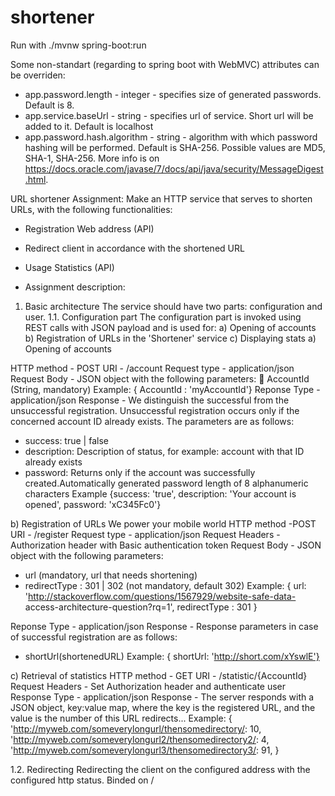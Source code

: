 # shortener

Run with ./mvnw spring-boot:run

Some non-standart (regarding to spring boot with WebMVC) attributes can be overriden:
* app.password.length - integer - specifies size of generated passwords. Default is 8.
* app.service.baseUrl - string - specifies url of service. Short url will be added to it. Default is localhost
* app.password.hash.algorithm - string - algorithm with which password hashing will be performed. Default is SHA-256. Possible values are MD5, SHA-1, SHA-256. More info is on https://docs.oracle.com/javase/7/docs/api/java/security/MessageDigest.html.


URL shortener
Assignment: Make an HTTP service that serves to shorten URLs, with the following functionalities:
 * Registration Web address (API)  
 * Redirect client in accordance with the shortened URL  
 * Usage Statistics (API)
 
* Assignment description:
1. Basic architecture
The service should have two parts: configuration and user.
1.1. Configuration part
The configuration part is invoked using REST calls with JSON payload and is used for: a) Opening of accounts
b) Registration of URLs in the 'Shortener' service c) Displaying stats
a) Opening of accounts

HTTP method - POST
URI - /account
Request type - application/json
Request Body - JSON object with the following parameters:  AccountId (String, mandatory)
Example: { AccountId : 'myAccountId'}
Reponse Type - application/json
Response - We distinguish the successful from the unsuccessful registration. Unsuccessful registration occurs only if the concerned account ID already exists. The parameters are as follows:
* success: true | false
* description: Description of status, for example: account with that ID already exists
* password: Returns only if the account was successfully created.Automatically generated password length of 8 alphanumeric
characters
Example {success: 'true', description: 'Your account is opened', password: 'xC345Fc0'}

 b) Registration of URLs
We power your mobile world
HTTP method -POST
URI - /register
Request type - application/json
Request Headers - Authorization header with Basic authentication token
Request Body - JSON object with the following parameters:
* url (mandatory, url that needs shortening)
* redirectType : 301 | 302 (not mandatory, default 302)
Example: {
url: 'http://stackoverflow.com/questions/1567929/website-safe-data-
access-architecture-question?rq=1', redirectType : 301
}

Reponse Type - application/json
Response - Response parameters in case of successful registration are as follows: 
* shortUrl(shortenedURL)
Example: { shortUrl: 'http://short.com/xYswlE'}


c) Retrieval of statistics
HTTP method - GET
URI - /statistic/{AccountId}
 Request Headers - Set Authorization header and authenticate user
 Response Type - application/json
Response - The server responds with a JSON object, key:value map, where the key is the registered URL, and the value is the number of this URL redirects...
Example:
{
'http://myweb.com/someverylongurl/thensomedirectory/: 10, 'http://myweb.com/someverylongurl2/thensomedirectory2/: 4, 'http://myweb.com/someverylongurl3/thensomedirectory3/: 91,
}
 
1.2. Redirecting
Redirecting the client on the configured address with the configured http status.
Binded on /
